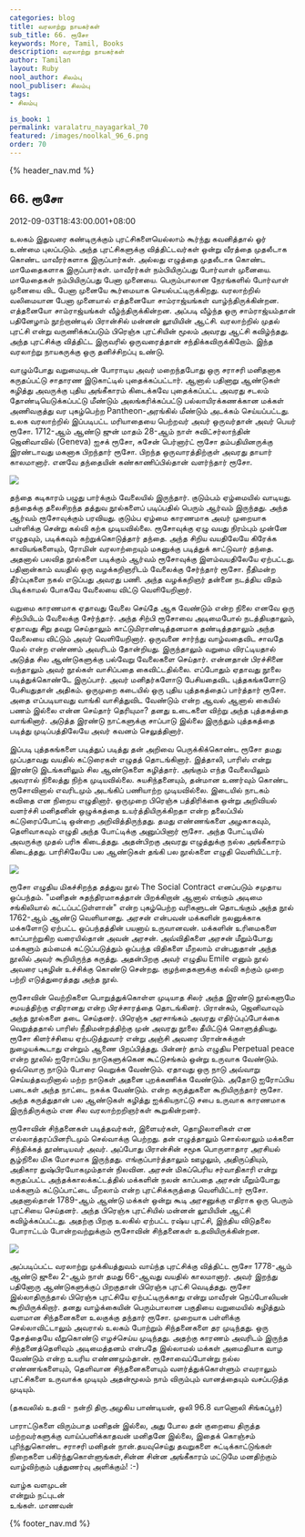```yaml
---
categories: blog
title: வரலாற்று நாயகர்கள்
sub_title: 66. ரூசோ
keywords: More, Tamil, Books
description: வரலாற்று நாயகர்கள்
author: Tamilan
layout: Ruby
nool_author: சிலம்பு
nool_publiser: சிலம்பு
tags:
- சிலம்பு

is_book: 1
permalink: varalatru_nayagarkal_70
featured: /images/noolkal_96_6.png
order: 70
---
```

{% header_nav.md %}

## 66. ரூசோ

2012-09-03T18:43:00.001+08:00

உலகம் இதுவரை கண்டிருக்கும் புரட்சிகளையெல்லாம் கூர்ந்து கவனித்தால் ஓர் உண்மை புலப்படும். அந்த புரட்சிகளுக்கு வித்திட்டவர்கள் ஒன்று வீரத்தை முதலீடாக கொண்ட மாவீரர்களாக இருப்பார்கள். அல்லது எழுத்தை முதலீடாக கொண்ட மாமேதைகளாக இருப்பார்கள். மாவீரர்கள் நம்பியிருப்பது போர்வாள் முனையை. மாமேதைகள் நம்பியிருப்பது பேனா முனையை. பெரும்பாலான நேரங்களில் போர்வாள் முனையை விட பேனா முனையே கூர்மையாக செயல்பட்டிருக்கிறது. வரலாற்றில் வலிமையான பேனா முனையால் எத்தனையோ சாம்ராஜ்யங்கள் வாழ்ந்திருக்கின்றன. எத்தனையோ சாம்ராஜ்யங்கள் வீழ்ந்திருக்கின்றன. அப்படி வீழ்ந்த ஒரு சாம்ராஜ்யம்தான் பதினேழாம் நூற்றாண்டில் பிரான்சில் மன்னன் லூயியின் ஆட்சி. வரலாற்றில் முதல் புரட்சி என்று வருணிக்கப்படும் பிரெஞ்சு புரட்சியின் மூலம் அவரது ஆட்சி கவிழ்ந்தது. அந்த புரட்சிக்கு வித்திட்ட இருவரில் ஒருவரைத்தான் சந்திக்கவிருக்கிறோம். இந்த வரலாற்று நாயகருக்கு ஒரு தனிச்சிறப்பு உண்டு.

வாழும்போது வறுமையுடன் போராடிய அவர் மறைந்தபோது ஒரு சராசரி மனிதனாக கருதப்பட்டு சாதாரண இடுகாட்டில் புதைக்கப்பட்டார். ஆனால் பதினாறு ஆண்டுகள் கழித்து அவருக்கு புதிய அங்கீகாரம் கிடைக்கவே புதைக்கப்பட்ட அவரது சடலம் தோண்டியெடுக்கப்பட்டு மீண்டும் அலங்கரிக்கப்பட்டு பல்லாயிரக்கணக்கான மக்கள் அணிவகுத்து வர புகழ்பெற்ற Pantheon-அரங்கில் மீண்டும் அடக்கம் செய்யப்பட்டது. உலக வரலாற்றில் இப்படிபட்ட மரியாதையை பெற்றவர் அவர் ஒருவர்தான் அவர் பெயர் ரூசோ. 1712-ஆம் ஆண்டு ஜுன் மாதம் 28-ஆம் நாள் சுவிட்சர்லாந்தின் ஜெனிவாவில் (Geneva) ஐசக் ரூசோ, சுசேன் பெர்னார்ட் ரூசோ தம்பதியினருக்கு இரண்டாவது மகனாக பிறந்தார் ரூசோ. பிறந்த ஒருவாரத்திற்குள் அவரது தாயார் காலமானார். எனவே தந்தையின் கண்காணிப்பில்தான் வளர்ந்தார் ரூசோ.

![](http://2.bp.blogspot.com/-P3goWVKj9do/UEMHLkJ-MXI/AAAAAAAACL8/kgIS8K_JlT0/s320/rousseau.jpg)

தந்தை கடிகாரம் பழுது பார்க்கும் வேலையில் இருந்தார். குடும்பம் ஏழ்மையில் வாடியது. தந்தைக்கு தலைசிறந்த தத்துவ நூல்களைப் படிப்பதில் பெரும் ஆர்வம் இருந்தது. அந்த ஆர்வம் ரூசோவுக்கும் பரவியது. குடும்ப ஏழ்மை காரணமாக அவர் முறையாக பள்ளிக்கு சென்று கல்வி கற்க முடியவில்லை. ரூசோவுக்கு ஏழு வயது நிரம்பும் முன்னே எழுதவும், படிக்கவும் கற்றுக்கொடுத்தார் தந்தை. அந்த சிறிய வயதிலேயே கிரேக்க காவியங்களையும், ரோமின் வரலாற்றையும் மகனுக்கு படித்துக் காட்டுவார் தந்தை. அதனால் பலவித நூல்களை படிக்கும் ஆர்வம் ரூசோவுக்கு இளம்வயதிலேயே ஏற்பட்டது. பதினான்காம் வயதில் ஒரு வழக்கறிஞரிடம் வேலைக்கு சேர்ந்தார் ரூசோ. நீதிமன்ற தீர்ப்புகளை நகல் எடுப்பது அவரது பணி. அந்த வழக்கறிஞர் தன்னை நடத்திய விதம் பிடிக்காமல் போகவே வேலையை விட்டு வெளியேறினார்.

வறுமை காரணமாக ஏதாவது வேலை செய்தே ஆக வேண்டும் என்ற நிலை எனவே ஒரு சிற்பியிடம் வேலைக்கு சேர்ந்தார். அந்த சிற்பி ரூசோவை அடிமைபோல் நடத்தியதாலும், ஏதாவது சிறு தவறு செய்தாலும் காட்டுமிராண்டித்தனமாக தண்டித்ததாலும் அந்த வேலையை விட்டும் அவர் வெளியேறினார். ஒருவனை சார்ந்து வாழ்வதைவிட சாவதே மேல் என்ற எண்ணம் அவரிடம் தோன்றியது. இருந்தாலும் வறுமை விரட்டியதால் அடுத்த சில ஆண்டுகளுக்கு பல்வேறு வேலைகளை செய்தார். என்னதான் பிரச்சினை வந்தாலும் அவர் நூல்கள் வாசிப்பதை கைவிட்டதில்லை. எப்போதும் ஏதாவது நூலை படித்துக்கொண்டே இருப்பார். அவர் மனிதர்களோடு பேசியதைவிட புத்தகங்களோடு பேசியதுதான் அதிகம். ஒருமுறை கடையில் ஒரு புதிய புத்தகத்தைப் பார்த்தார் ரூசோ. அதை எப்படியாவது வாங்கி வாசித்துவிட வேண்டும் என்ற ஆவல் ஆனால் கையில் பணம் இல்லை என்ன செய்தார் தெரியுமா? தனது உடைகளை விற்று அந்த புத்தகத்தை வாங்கினார். அடுத்த இரண்டு நாட்களுக்கு சாப்பாடு இல்லை இருந்தும் புத்தகத்தை படித்து முடிப்பத்திலேயே அவர் கவனம் செலுத்தினார்.

இப்படி புத்தகங்களை படித்துப் படித்து தன் அறிவை பெருக்கிக்கொண்ட ரூசோ தமது முப்பதாவது வயதில் கட்டுரைகள் எழுதத் தொடங்கினார். இத்தாலி, பாரிஸ் என்று இரண்டு இடங்களிலும் சில ஆண்டுகளை கழித்தார். அங்கும் எந்த வேலையிலும் அவரால் நிலைத்து நிற்க முடியவில்லை. சுயசிந்தனையும், தன்மான உணர்வும் கொண்ட ரூசோவினால் எவரிடமும் அடங்கிப் பணியாற்ற முடியவில்லை. இடையில் நாடகம் கவிதை என நிறைய எழுதினார். ஒருமுறை பிரெஞ்சு பத்திரிக்கை ஒன்று அறிவியல் வளர்ச்சி மனிதனின் ஒழுக்கத்தை உயர்த்தியிருக்கிறதா என்ற தலைப்பில் கட்டுரைப்போட்டி ஒன்றை அறிவித்திருந்தது. தமது எண்ணங்களை அழகாகவும், தெளிவாகவும் எழுதி அந்த போட்டிக்கு அனுப்பினார் ரூசோ. அந்த போட்டியில் அவருக்கு முதல் பரிசு கிடைத்தது. அதன்பிறகு அவரது எழுத்துக்கு நல்ல அங்கீகாரம் கிடைத்தது. பாரிசிலேயே பல ஆண்டுகள் தங்கி பல நூல்களை எழுதி வெளியிட்டார்.

![](http://3.bp.blogspot.com/-9wo5iys2bKw/UEMHRw7I8uI/AAAAAAAACME/FwtC9FyGB80/s320/JJR_000.jpg)

ரூசோ எழுதிய மிகச்சிறந்த தத்துவ நூல் The Social Contract எனப்படும் சமுதாய ஒப்பந்தம். "மனிதன் சுதந்திரமாகத்தான் பிறக்கிறான் ஆனால் எங்கும் அடிமை சங்கிலியால் கட்டப்பட்டுள்ளான்" என்ற புகழ்பெற்ற வரிகளுடன் தொடங்கும் அந்த நூல் 1762-ஆம் ஆண்டு வெளியானது. அரசன் என்பவன் மக்களின் நலனுக்காக மக்களோடு ஏற்பட்ட ஒப்பந்தத்தின் பயனாய் உருவானவன். மக்களின் உரிமைகளை காப்பாற்றுகிற வரையில்தான் அவன் அரசன். அவ்விதிகளை அரசன் மீறும்போது மக்களும் தம்மைக் கட்டுப்படுத்தும் ஒப்பந்த விதிகளை மீறலாம் என்பதுதான் அந்த நூலில் அவர் கூறியிருந்த கருத்து. அதன்பிறகு அவர் எழுதிய Emile எனும் நூல் அவரை புகழின் உச்சிக்கு கொண்டு சென்றது. குழந்தைகளுக்கு கல்வி கற்கும் முறை பற்றி எடுத்துரைத்தது அந்த நூல்.

ரூசோவின் வெற்றிகளை பொறுத்துக்கொள்ள முடியாத சிலர் அந்த இரண்டு நூல்களுமே சமயத்திற்கு எதிரானது என்ற பிரச்சாரத்தை தொடங்கினர். பிரான்சும், ஜெனிவாவும் அந்த நூல்களை தடை செய்தனர். பிரெஞ்சு அரசாங்கம் அவரது எதிர்ப்புப்போக்கை வெறுத்ததால் பாரிஸ் நீதிமன்றத்திற்கு முன் அவரது நூலை தீயிட்டுக் கொளுத்தியது. ரூசோ கிளர்ச்சியை ஏற்படுத்துவார் என்று அஞ்சி அவரை பிரான்சுக்குள் நுழையக்கூடாது என்றும் ஆணை பிறப்பித்தது. பின்னர் தாம் எழுதிய Perpetual peace என்ற நூலில் ஐரோப்பிய நாடுகளுக்கென கூட்டுசங்கம் ஒன்று உருவாக வேண்டும். ஒவ்வொரு நாடும் போரை வெறுக்க வேண்டும். ஏதாவது ஒரு நாடு அவ்வாறு செய்யத்தவறினால் மற்ற நாடுகள் அதனை புறக்கணிக்க வேண்டும். அதோடு ஐரோப்பிய படைகள் அந்த நாட்டை நசுக்க வேண்டும். என்ற கருத்துகளை கூறியிருந்தார் ரூசோ. அந்த கருத்துதான் பல ஆண்டுகள் கழித்து ஐக்கியநாட்டு சபை உருவாக காரணமாக இருந்திருக்கும் என சில வரலாற்றறிஞர்கள் கூறுகின்றனர்.

ரூசோவின் சிந்தனைகள் படித்தவர்கள், இளையர்கள், தொழிலாளிகள் என எல்லாத்தரப்பினரிடமும் செல்வாக்கு பெற்றது. தன் எழுத்தாலும் சொல்லாலும் மக்களை சிந்திக்கத் தூண்டியவர் அவர். அப்போது பிரான்சின் சமூக பொருளாதார அரசியல் சூழ்நிலை மிக மோசமாக இருந்தது. எங்குப்பார்த்தாலும் ஊழலும், அதிருப்தியும், அதிகார துஷ்பிரயோகமும்தான் நிலவின. அரசன் மிகப்பெரிய சர்வாதிகாரி என்று கருதப்பட்ட அந்தக்காலக்கட்டத்தில் மக்களின் நலன் காப்பதை அரசன் மீறும்போது மக்களும் கட்டுப்பாட்டை மீறலாம் என்ற புரட்சிக்கருத்தை வெளியிட்டார் ரூசோ. அதனால்தான் 1789-ஆம் ஆண்டு மக்கள் ஒன்று கூடி அரசனுக்கு எதிராக ஒரு பெரும் புரட்சியை செய்தனர். அந்த பிரெஞ்சு புரட்சியில் மன்னன் லூயியின் ஆட்சி கவிழ்க்கப்பட்டது. அதற்கு பிறகு உலகில் ஏற்பட்ட ரஷ்ய புரட்சி, இந்திய விடுதலை போராட்டம் போன்றவற்றுக்கும் ரூசோவின் சிந்தனைகள் உதவியிருக்கின்றன.

![](http://1.bp.blogspot.com/-0r1fhfWC1KQ/UEMHaGXam7I/AAAAAAAACMM/nMhnCHUlFMg/s320/rousseau.gif)

அப்படிப்பட்ட வரலாற்று முக்கியத்துவம் வாய்ந்த புரட்சிக்கு வித்திட்ட ரூசோ 1778-ஆம் ஆண்டு ஜுலை 2-ஆம் நாள் தமது 66-ஆவது வயதில் காலமானார். அவர் இறந்து பதினோரு ஆண்டுகளுக்குப் பிறகுதான் பிரெஞ்சு புரட்சி வெடித்தது. ரூசோ இல்லாதிருந்தால் பிரெஞ்சு புரட்சியே ஏற்பட்டிருக்காது என்று மாவீரன் நெப்போலியன் கூறியிருக்கிறார். தனது வாழ்க்கையின் பெரும்பாலான பகுதியை வறுமையில் கழித்தும் வளமான சிந்தனைகளை உலகுக்கு தந்தார் ரூசோ. முறையாக பள்ளிக்கு செல்லாவிட்டாலும் அவரால் உலகம் போற்றும் சிந்தனைகளை தர முடிந்தது. ஒரு தேசத்தையே வீறுகொண்டு எழச்செய்ய முடிந்தது. அதற்கு காரணம் அவரிடம் இருந்த சிந்தனைத்தெளிவும் அடிமைத்தனம் என்பதே இல்லாமல் மக்கள் அமைதியாக வாழ வேண்டும் என்ற உயரிய எண்ணமும்தான். ரூசோவைப்போன்று நல்ல எண்ணங்களையும், தெளிவான சிந்தனைகளையும் வளர்த்துக்கொள்ளும் எவராலும் புரட்சிகளை உருவாக்க முடியும் அதன்மூலம் நாம் விரும்பும் வானத்தையும் வசப்படுத்த முடியும்.

(தகவலில் உதவி - நன்றி திரு.அழகிய பாண்டியன், ஒலி 96.8 வானொலி சிங்கப்பூர்)

பாராட்டுகளை விரும்பாத மனிதன் இல்லை, அது போல தன் குறையை திருத்த மற்றவர்களுக்கு வாய்ப்பளிக்காதவன் மனிதனே இல்லை, இதைக் கொஞ்சம் புரிந்துகொண்ட சராசரி மனிதன் நான்.தயவுசெய்து தவறுகளை சுட்டிக்காட்டுங்கள் நிறைகளை பகிர்ந்துகொள்ளுங்கள்,சின்ன சின்ன அங்கீகாரம் மட்டுமே மனதிற்கும் வாழ்விற்கும் புத்துணர்வு அளிக்கும்! :-)

வாழ்க வளமுடன்  
என்றும் நட்புடன்  
உங்கள். மாணவன்

{% footer_nav.md %}